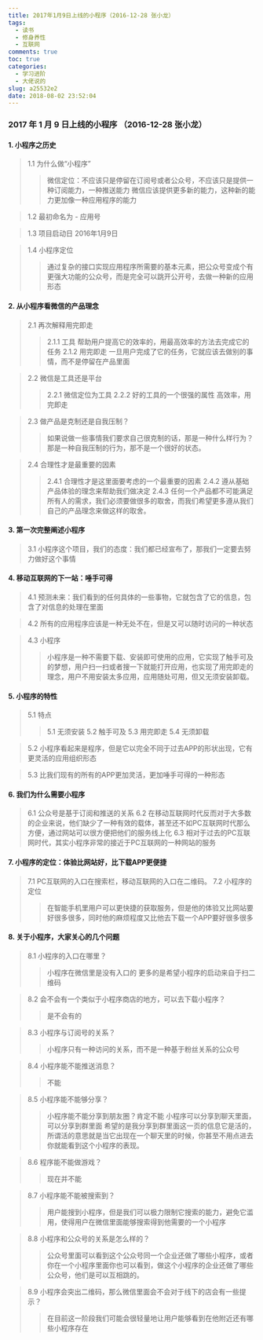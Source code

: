 ```yaml
---
title: 2017年1月9日上线的小程序（2016-12-28 张小龙）
tags:
  - 读书
  - 修身养性
  - 互联网
comments: true
toc: true
categories:
  - 学习进阶
  - 大佬说的
slug: a25532e2
date: 2018-08-02 23:52:04
---
```

<script type="text/javascript" src="/js/src/bai.js"></script>

### 2017 年 1 月 9 日上线的小程序 （2016-12-28 张小龙）

#### 1. 小程序之历史
> 1.1 为什么做“小程序”
>> 微信定位：不应该只是停留在订阅号或者公众号，不应该只是提供一种订阅能力，一种推送能力
>> 微信应该提供更多新的能力，这种新的能力更加像一种应用程序的能力

> 1.2 最初命名为 - 应用号

> 1.3 项目启动日 2016年1月9日

> 1.4 小程序定位
>> 通过复杂的接口实现应用程序所需要的基本元素，把公众号变成个有更强大功能的公众号，而是完全可以跳开公开号，去做一种新的应用形态

####   2. 从小程序看微信的产品理念
> 2.1 再次解释用完即走
>> 2.1.1 工具
>>  帮助用户提高它的效率的，用最高效率的方法去完成它的任务
>> 2.1.2  用完即走
>>  一旦用户完成了它的任务，它就应该去做别的事情，而不是停留在产品里面

> 2.2 微信是工具还是平台
>> 2.2.1 微信定位为工具
>> 2.2.2 好的工具的一个很强的属性
>>  高效率，用完即走

> 2.3 做产品是克制还是自我压制？
>> 如果说做一些事情我们要求自己很克制的话，那是一种什么样行为？那是一种自我压制的行为，那不是一个很好的状态。

> 2.4 合理性才是最重要的因素
>> 2.4.1 合理性才是这里面要考虑的一个最重要的因素
>> 2.4.2 遵从基础产品体验的理念来帮助我们做决定
>> 2.4.3 任何一个产品都不可能满足所有人的需求，我们必须要做很多的取舍，而我们希望更多遵从我们自己的产品理念来做这样的取舍。

#### 3. 第一次完整阐述小程序
> 3.1   小程序这个项目，我们的态度：我们都已经宣布了，那我们一定要去努力做好这个事情

#### 4. 移动互联网的下一站：唾手可得
> 4.1 预测未来：我们看到的任何具体的一些事物，它就包含了它的信息，包含了对信息的处理在里面

> 4.2 所有的应用程序应该是一种无处不在，但是又可以随时访问的一种状态

> 4.3 小程序
>> 小程序是一种不需要下载、安装即可使用的应用，它实现了触手可及的梦想，用户扫一扫或者搜一下就能打开应用，也实现了用完即走的理念，用户不用安装太多应用，应用随处可用，但又无须安装卸载。

####  5. 小程序的特性
> 5.1 特点
>> 5.1 无须安装
>> 5.2 触手可及
>> 5.3 用完即走
>> 5.4 无须卸载

> 5.2 小程序看起来是程序，但是它以完全不同于过去APP的形状出现，它有更灵活的应用组织形态

> 5.3 比我们现有的所有的APP更加灵活，更加唾手可得的一种形态

#### 6. 我们为什么需要小程序
> 6.1 公众号是基于订阅和推送的关系
> 6.2 在移动互联网时代反而对于大多数的企业来说，他们缺少了一种有效的载体，甚至还不如PC互联网时代那么方便，通过网站可以很方便把他们的服务线上化
> 6.3 相对于过去的PC互联网时代，其实小程序非常的接近于PC互联网的一种网站的服务

####  7. 小程序的定位：体验比网站好，比下载APP更便捷
> 7.1 PC互联网的入口在搜索栏，移动互联网的入口在二维码。
> 7.2 小程序的定位
>> 在智能手机里用户可以更快捷的获取服务，但是他的体验又比网站要好很多很多，同时他的麻烦程度又比他去下载一个APP要好很多很多

####  8. 关于小程序，大家关心的几个问题
> 8.1 小程序的入口在哪里？
>> 小程序在微信里是没有入口的
>> 更多的是希望小程序的启动来自于扫二维码

> 8.2 会不会有一个类似于小程序商店的地方，可以去下载小程序？
>> 是不会有的

> 8.3 小程序与订阅号的关系？
>> 小程序只有一种访问的关系，而不是一种基于粉丝关系的公众号

> 8.4 小程序能不能推送消息？
>> 不能

> 8.5 小程序能不能够分享？
>> 小程序能不能分享到朋友圈？肯定不能
>> 小程序可以分享到聊天里面，可以分享到群里面
>> 希望的是我分享到群里面这一页的信息它是活的，所谓活的意思就是当它出现在一个聊天里的时候，你甚至不用点进去你就能看到这个小程序的表现。

> 8.6 程序能不能做游戏？
>> 现在并不能

> 8.7 小程序能不能被搜索到？
>> 用户能搜到小程序，但是我们可以极力限制它搜索的能力，避免它滥用，使得用户在微信里面能够搜索得到他需要的一个小程序

> 8.8 小程序和公众号的关系是怎么样的？
>> 公众号里面可以看到这个公众号同一个企业还做了哪些小程序，或者你在一个小程序里面你也可以看到，做这个小程序的企业还做了哪些公众号，他们是可以互相跳的。

> 8.9 小程序会突出二维码，那么微信里面会不会对于线下的店会有一些提示？
>> 在目前这一阶段我们可能会很轻量地让用户能够看到在他附近还有哪些小程序存在
